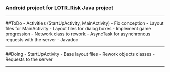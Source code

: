 ### Android project for LOTR_Risk Java project
* * *
##ToDo
    - Activities (StartUpActivity, MainActivity)
    - Fix conception
    - Layout files for MainActivity
    - Layout files for dialog boxes
    - Implement game progression
    - Network class to rework
    - AsyncTask for asynchronous requests with the server
    - Javadoc
* * *
##Doing
    - StartUpActivity
    - Base layout files
    - Rework objects classes
    - Requests to the server
* * *
    
